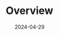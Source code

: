 ---
title: "Overview"
date: 2024-04-29
description: "Here below all the documentation pages related to **Overview**."
weight: 1
params:
  icon: fa-magnifying-glass
---